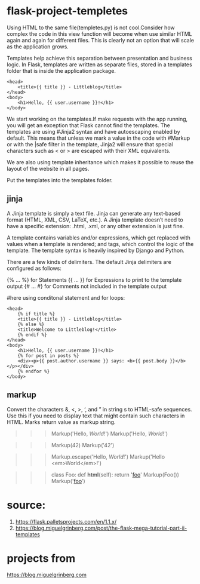 # flask-project-templetes 

Using HTML to the same file(templetes.py) is not cool.Consider how complex the code in this view function will become when use similar HTML again and again for different files. This is clearly not an option that will scale as the application grows.

Templates help achieve this separation between presentation and business logic. In Flask, templates are written as separate files, stored in a templates folder that is inside the application package.

>>> <html>
    <head>
        <title>{{ title }} - Littleblog</title>
    </head>
    <body>
        <h1>Hello, {{ user.username }}!</h1>
    </body>
</html>

We start working on the templates.If make requests with the app running, you will get an exception that Flask cannot find the templates. The templates are using #Jinja2 syntax and have autoescaping enabled by default. This means that unless we mark a value in the code with #Markup or with the |safe filter in the template, Jinja2 will ensure that special characters such as < or > are escaped with their XML equivalents.

We are also using template inheritance which makes it possible to reuse the layout of the website in all pages.

Put the templates into the templates folder.


## jinja
A Jinja template is simply a text file. Jinja can generate any text-based format (HTML, XML, CSV, LaTeX, etc.). A Jinja template doesn’t need to have a specific extension: .html, .xml, or any other extension is just fine.

A template contains variables and/or expressions, which get replaced with values when a template is rendered; and tags, which control the logic of the template. The template syntax is heavily inspired by Django and Python.

There are a few kinds of delimiters. The default Jinja delimiters are configured as follows:

{% ... %} for Statements
{{ ... }} for Expressions to print to the template output
{# ... #} for Comments not included in the template output


#here using conditonal statement and for loops:

>>> <html>
    <head>
        {% if title %}
        <title>{{ title }} - Littleblog</title>
        {% else %}
        <title>Welcome to Littleblog!</title>
        {% endif %}
    </head>
    <body>
        <h1>Hello, {{ user.username }}!</h1>
        {% for post in posts %}
        <div><p>{{ post.author.username }} says: <b>{{ post.body }}</b></p></div>
        {% endfor %}
    </body>
</html>

## markup
Convert the characters &, <, >, ‘, and ” in string s to HTML-safe sequences. Use this if you need to display text that might contain such characters in HTML. Marks return value as markup string.

>>> Markup('Hello, <em>World</em>!')
Markup('Hello, <em>World</em>!')

>>> Markup(42)
Markup('42')

>>> Markup.escape('Hello, <em>World</em>!')
Markup('Hello &lt;em&gt;World&lt;/em&gt;!')

>>> class Foo:
    def __html__(self):
        return '<a href="/foo">foo</a>'
>>> Markup(Foo())
Markup('<a href="/foo">foo</a>')



# source: 
1. https://flask.palletsprojects.com/en/1.1.x/
2. https://blog.miguelgrinberg.com/post/the-flask-mega-tutorial-part-ii-templates

# projects from 
https://blog.miguelgrinberg.com



